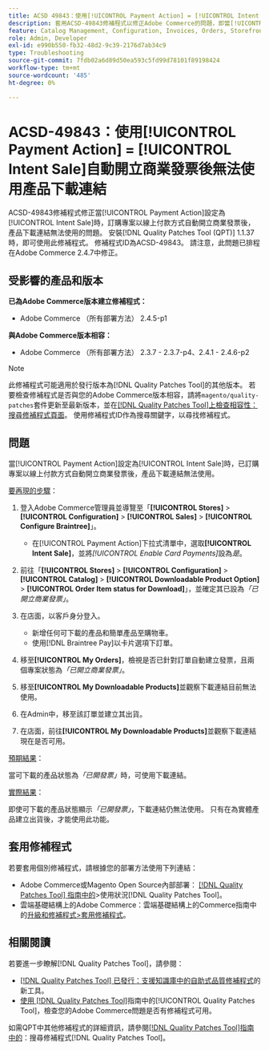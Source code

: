 ```yaml
---
title: ACSD 49843：使用[!UICONTROL Payment Action] = [!UICONTROL Intent Sale]自動開立商業發票後無法使用產品下載連結
description: 套用ACSD-49843修補程式以修正Adobe Commerce的問題，即當[!UICONTROL Payment Action]設定為[!UICONTROL Intent Sale]時，訂購專案以線上付款方式自動開立商業發票後，無法取得產品下載連結。
feature: Catalog Management, Configuration, Invoices, Orders, Storefront
role: Admin, Developer
exl-id: e990b550-fb32-48d2-9c39-2176d7ab34c9
type: Troubleshooting
source-git-commit: 7fdb02a6d89d50ea593c5fd99d78101f89198424
workflow-type: tm+mt
source-wordcount: '485'
ht-degree: 0%

---
```


# ACSD-49843：使用[!UICONTROL Payment Action] = [!UICONTROL Intent Sale]自動開立商業發票後無法使用產品下載連結

ACSD-49843修補程式修正當[!UICONTROL Payment Action]設定為[!UICONTROL Intent Sale]時，訂購專案以線上付款方式自動開立商業發票後，產品下載連結無法使用的問題。 安裝[!DNL Quality Patches Tool (QPT)] 1.1.37時，即可使用此修補程式。 修補程式ID為ACSD-49843。 請注意，此問題已排程在Adobe Commerce 2.4.7中修正。

## 受影響的產品和版本

**已為Adobe Commerce版本建立修補程式：**

* Adobe Commerce （所有部署方法） 2.4.5-p1

**與Adobe Commerce版本相容：**

* Adobe Commerce （所有部署方法） 2.3.7 - 2.3.7-p4、2.4.1 - 2.4.6-p2

>[!NOTE]
>
>此修補程式可能適用於發行版本為[!DNL Quality Patches Tool]的其他版本。 若要檢查修補程式是否與您的Adobe Commerce版本相容，請將`magento/quality-patches`套件更新至最新版本，並在[[!DNL Quality Patches Tool]上檢查相容性：搜尋修補程式頁面](https://experienceleague.adobe.com/tools/commerce-quality-patches/index.html)。 使用修補程式ID作為搜尋關鍵字，以尋找修補程式。

## 問題

當[!UICONTROL Payment Action]設定為[!UICONTROL Intent Sale]時，已訂購專案以線上付款方式自動開立商業發票後，產品下載連結無法使用。

<u>要再現的步驟</u>：

1. 登入Adobe Commerce管理員並導覽至「**[!UICONTROL Stores]** > **[!UICONTROL Configuration]** > **[!UICONTROL Sales]** > **[!UICONTROL Configure Braintree]**」。

   * 在[!UICONTROL Payment Action]下拉式清單中，選取&#x200B;**[!UICONTROL Intent Sale]**，並將&#x200B;*[!UICONTROL Enable Card Payments]*&#x200B;設為&#x200B;*是*。

1. 前往「**[!UICONTROL Stores]** > **[!UICONTROL Configuration]** > **[!UICONTROL Catalog]** > **[!UICONTROL Downloadable Product Option]** > **[!UICONTROL Order Item status for Download]**」，並確定其已設為&#x200B;*「已開立商業發票」*。
1. 在店面，以客戶身分登入。

   * 新增任何可下載的產品和簡單產品至購物車。
   * 使用[!DNL Braintree Pay]以卡片選項下訂單。

1. 移至&#x200B;**[!UICONTROL My Orders]**，檢視是否已針對訂單自動建立發票，且兩個專案狀態為&#x200B;*「已開立商業發票」*。
1. 移至&#x200B;**[!UICONTROL My Downloadable Products]**&#x200B;並觀察下載連結目前無法使用。
1. 在Admin中，移至該訂單並建立其出貨。
1. 在店面，前往&#x200B;**[!UICONTROL My Downloadable Products]**&#x200B;並觀察下載連結現在是否可用。

<u>預期結果</u>：

當可下載的產品狀態為&#x200B;*「已開發票」*&#x200B;時，可使用下載連結。

<u>實際結果</u>：

即使可下載的產品狀態顯示&#x200B;*「已開發票」*，下載連結仍無法使用。 只有在為實體產品建立出貨後，才能使用此功能。

## 套用修補程式

若要套用個別修補程式，請根據您的部署方法使用下列連結：

* Adobe Commerce或Magento Open Source內部部署： [[!DNL Quality Patches Tool] 指南中的](/help/tools/quality-patches-tool/usage.md)>使用狀況[!DNL Quality Patches Tool]。
* 雲端基礎結構上的Adobe Commerce：雲端基礎結構上的Commerce指南中的[升級和修補程式>套用修補程式](https://experienceleague.adobe.com/docs/commerce-cloud-service/user-guide/develop/upgrade/apply-patches.html)。

## 相關閱讀

若要進一步瞭解[!DNL Quality Patches Tool]，請參閱：

* [[!DNL Quality Patches Tool] 已發行：支援知識庫中的自助式品質修補程式](https://experienceleague.adobe.com/en/docs/commerce-operations/tools/quality-patches-tool/quality-patches-tool-to-self-serve-quality-patches)的新工具。
* [使用 [!DNL Quality Patches Tool]](/help/tools/quality-patches-tool/patches-available-in-qpt/check-patch-for-magento-issue-with-magento-quality-patches.md)指南中的[!UICONTROL Quality Patches Tool]，檢查您的Adobe Commerce問題是否有修補程式可用。


如需QPT中其他修補程式的詳細資訊，請參閱[[!DNL Quality Patches Tool]指南中的](https://experienceleague.adobe.com/tools/commerce-quality-patches/index.html)：搜尋修補程式[!DNL Quality Patches Tool]。
